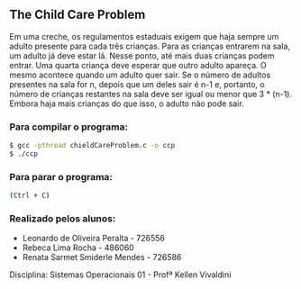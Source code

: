 ## The Child Care Problem

Em uma creche, os regulamentos estaduais exigem que haja sempre um adulto presente para cada três crianças.
Para as crianças entrarem na sala, um adulto já deve estar lá. Nesse ponto, até mais duas crianças podem entrar. Uma quarta criança deve esperar que outro adulto apareça. O mesmo acontece quando um adulto quer sair.
Se o número de adultos presentes na sala for n, depois que um deles sair é n-1 e, portanto, o número de crianças restantes na sala deve ser igual ou menor que 3 * (n-1). Embora haja mais crianças do que isso, o adulto não pode sair.

### Para compilar o programa:
```bash
$ gcc -pthread chieldCareProblem.c -o ccp
$ ./ccp
```
### Para parar o programa:
```bash
(Ctrl + C)
```

### Realizado pelos alunos:
* Leonardo de Oliveira Peralta - 726556
* Rebeca Lima Rocha - 486060
* Renata Sarmet Smiderle Mendes - 726586

Disciplina: Sistemas Operacionais 01 - Profª Kellen Vivaldini
